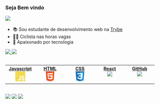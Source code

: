 <h3>Seja Bem vindo</h3>   <img src="https://media.giphy.com/media/X1XORnJ6ErubS/giphy.gif" width="55px"></h1>

- 📚 Sou estudante de desenvolvimento web na <a href="https://www.betrybe.com/" target="_blank">Trybe</a>
- 🚵‍♂️ Ciclista nas horas vagas
- 💚 Apaixonado por tecnologia

<div>
    <a href='https://github.com/leandro-miranda'>
     <img height='140em' src='https://github-readme-stats.vercel.app/api?username=leandro-miranda&show_icons=true&count_private=true&theme=tokyonight&title_color=38BBAD'/>
    <img height='140em' src='https://github-readme-stats.vercel.app/api/top-langs/?username=leandro-miranda&langs_count=10&count_private=true&layout=compact&theme=tokyonight&title_color=38BBAD'/>
                                                                                                                                     
</div>
    
<br />
    
 <table width="320px">
     <tbody>
        <tr valign="top">
          <td width="80px" align="center">
          <span><strong>Javascript</strong></span><br>
          <img height="32" src="https://raw.githubusercontent.com/devicons/devicon/master/icons/javascript/javascript-plain.svg">
          </td>
          <td width="80px" align="center">
          <span><strong>HTML</strong></span><br>
          <img height="32" src="https://raw.githubusercontent.com/devicons/devicon/master/icons/html5/html5-original.svg">
          </td>
          <td width="80px" align="center">
          <span><strong>CSS</strong></span><br>
          <img height="32" src="https://raw.githubusercontent.com/devicons/devicon/master/icons/css3/css3-original.svg">
          </td>
          <td width="80px" align="center">
          <span><strong>React</strong></span><br>
          <img height="32" src="https://raw.githubusercontent.com/devicons/devicon/master/icons/react/react-  original.svg">
          </td>
          <td width="80px" align="center">
          <span><strong>GitHub</strong></span><br>
          <img height="32" src="https://cdn.jsdelivr.net/gh/devicons/devicon/icons/github/github-original.svg"> 
          </td>
        </tr>
      </tbody>   
 </table>  
     
 <br />  
     
<div style="display: inline_block" > 
  <a href="https://www.linkedin.com/in/leandro-miranda-19a76031/" target="_blank"><img src="https://img.shields.io/badge/-LinkedIn-%230077B5?style=for-the-badge&logo=linkedin&logoColor=white"       target="_blank"></a> 
  <a href = "mailto:leandromiranda2010@gmail.com"><img src="https://img.shields.io/badge/-Gmail-%23333?style=for-the-badge&logo=gmail&logoColor=white" target="_blank"></a>
  <a href="https://www.instagram.com/leandromirandacoelho/" target="_blank"><img src="https://img.shields.io/badge/-Instagram-%23E4405F?style=for-the-badge&logo=instagram&logoColor=white" target="_blank"></a>
    
</div>

 <br />
